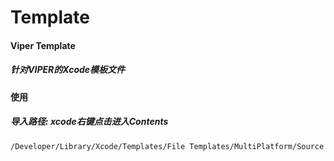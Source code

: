 # Template
#### Viper Template

##### 针对VIPER的Xcode模板文件



#### 使用

##### 导入路径: xcode右键点击进入Contents

```
/Developer/Library/Xcode/Templates/File Templates/MultiPlatform/Source
```



